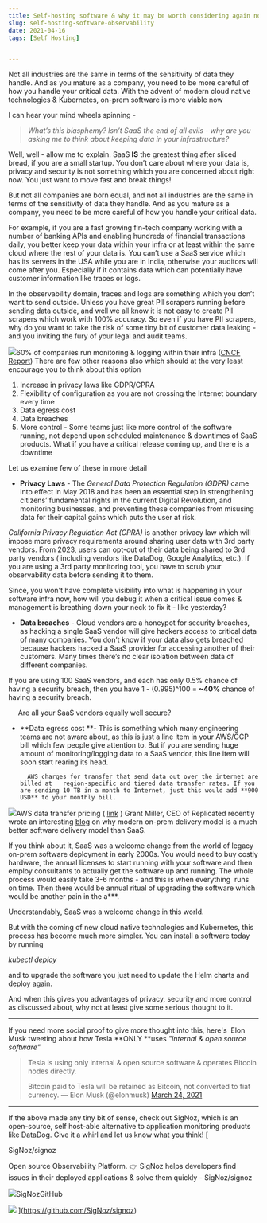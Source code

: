 ```yaml
---
title: Self-hosting software & why it may be worth considering again now
slug: self-hosting-software-observability
date: 2021-04-16
tags: [Self Hosting]


---
```

Not all industries are the same in terms of the sensitivity of data they handle. And as you mature as a company, you need to be more careful of how you handle your critical data. With the advent of modern cloud native technologies & Kubernetes, on-prem software is more viable now
<!--truncate-->

I can hear your mind wheels spinning - 

> *What’s this blasphemy? Isn’t SaaS the end of all evils - why are you asking me to think about keeping data in your infrastructure?*

Well, well - allow me to explain. SaaS **IS** the greatest thing after sliced bread, if you are a small startup. You don’t care about where your data is, privacy and security is not something which you are concerned about right now. You just want to move fast and break things! 

But not all companies are born equal, and not all industries are the same in terms of the sensitivity of data they handle. And as you mature as a company, you need to be more careful of how you handle your critical data.

For example, if you are a fast growing fin-tech company working with a number of banking APIs and enabling hundreds of financial transactions daily, you better keep your data within your infra or at least within the same cloud where the rest of your data is. You can’t use a SaaS service which has its servers in the USA while you are in India, otherwise your auditors will come after you. Especially if it contains data which can potentially have customer information like traces or logs. 

In the observability domain, traces and logs are something which you don’t want to send outside. Unless you have great PII scrapers running before sending data outside, and well we all know it is not easy to create PII scrapers which work with 100% accuracy. So even if you have PII scrapers, why do you want to take the risk of some tiny bit of customer data leaking - and you inviting the fury of your legal and audit teams.

![](/img/blog/2021/04/onprem-monitoring-tracing.jpg)60% of companies run monitoring & logging within their infra ([CNCF Report](https://www.cncf.io/wp-content/uploads/2020/11/CNCF_Survey_Report_2020.pdf))
There are few other reasons also which should at the very least encourage you to think about this option

1. Increase in privacy laws like GDPR/CPRA
2. Flexibility of configuration as you are not crossing the Internet boundary every time
3. Data egress cost
4. Data breaches
5. More control - Some teams just like more control of the software running, not depend upon scheduled maintenance & downtimes of SaaS products. What if you have a critical release coming up, and there is a downtime

Let us examine few of these in more detail

- **Privacy Laws** - The *General Data Protection Regulation (GDPR)* came into effect in May 2018 and has been an essential step in strengthening citizens’ fundamental rights in the current Digital Revolution, and monitoring businesses, and preventing these companies from misusing data for their capital gains which puts the user at risk.

*California Privacy Regulation Act (CPRA)* is another privacy law which will impose more privacy requirements around sharing user data with 3rd party vendors. From 2023, users can opt-out of their data being shared to 3rd party vendors ( including vendors like DataDog, Google Analytics, etc.). If you are using a 3rd party monitoring tool, you have to scrub your observability data before sending it to them.

Since, you won't have complete visibility into what is happening in your software infra now, how will you debug it when a critical issue comes & management is breathing down your neck to fix it - like yesterday?

- **Data breaches** - Cloud vendors are a honeypot for security breaches, as hacking a single SaaS vendor will give hackers access to critical data of many companies. You don’t know if your data also gets breached because hackers hacked a SaaS provider for accessing another of their customers. Many times there’s no clear isolation between data of different companies.

If you are using 100 SaaS vendors, and each has only 0.5% chance of having a security breach, then you have 1 - (0.995)^100 = **~40%** chance of having a security breach. 

      Are all your SaaS vendors equally well secure?

- **Data egress cost **- This is something which many engineering teams are not aware about, as this is just a line item in your AWS/GCP bill which few people give attention to. But if you are sending huge amount of monitoring/logging data to a SaaS vendor, this line item will soon start rearing its head. 

		AWS charges for transfer that send data out over the internet are billed at   region-specific and tiered data transfer rates. If you are sending 10 TB in a month to Internet, just this would add **900 USD** to your monthly bill.
![](/img/blog/2021/04/Screenshot-2021-04-16-at-7.01.00-PM.jpg)AWS data transfer pricing ( [link](https://aws.amazon.com/ec2/pricing/on-demand/) )
Grant Miller, CEO of Replicated recently wrote an interesting [blog](https://techcrunch.com/2018/06/17/after-twenty-years-of-salesforce-what-marc-benioff-got-right-and-wrong-about-the-cloud/) on why modern on-prem delivery model is a much better software delivery model than SaaS. 

If you think about it, SaaS was a welcome change from the world of legacy on-prem software deployment in early 2000s. You would need to buy costly hardware, the annual licenses to start running with your software and then employ consultants to actually get the software up and running. The whole process would easily take 3-6 months - and this is when everything  runs on time. Then there would be annual ritual of upgrading the software which would be another pain in the a***.

Understandably, SaaS was a welcome change in this world. 

But with the coming of new cloud native technologies and Kubernetes, this process has become much more simpler. You can install a software today by running

*kubectl deploy*

and to upgrade the software you just need to update the Helm charts and deploy again.

And when this gives you advantages of privacy, security and more control as discussed about, why not at least give some serious thought to it.

---

If you need more social proof to give more thought into this, here's  Elon Musk tweeting about how Tesla **ONLY **uses *"internal & open source software"*

> Tesla is using only internal & open source software & operates Bitcoin nodes directly.
> 
> Bitcoin paid to Tesla will be retained as Bitcoin, not converted to fiat currency.
> &mdash; Elon Musk (@elonmusk) [March 24, 2021](https://twitter.com/elonmusk/status/1374619379929772034?ref_src=twsrc%5Etfw)

---

If the above made any tiny bit of sense, check out SigNoz, which is an open-source, self host-able alternative to application monitoring products like DataDog. Give it a whirl and let us know what you think!
[

SigNoz/signoz

Open source Observability Platform. 👉 SigNoz helps developers find issues in their deployed applications & solve them quickly - SigNoz/signoz

![](https://github.githubassets.com/favicons/favicon.svg)SigNozGitHub

![](https://repository-images.githubusercontent.com/326404870/e961a900-63c9-11eb-83f6-02913cf1b477)
](https://github.com/SigNoz/signoz)
